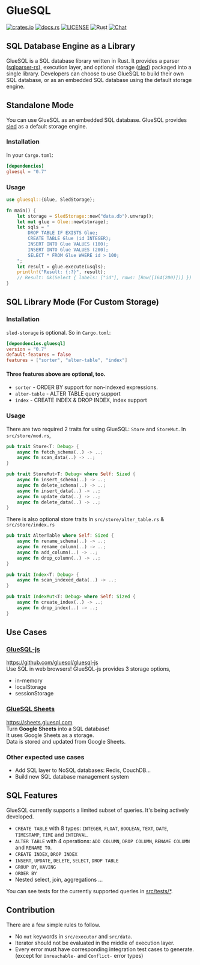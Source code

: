 # GlueSQL

[![crates.io](https://img.shields.io/crates/v/gluesql.svg)](https://crates.io/crates/gluesql)
[![docs.rs](https://docs.rs/gluesql/badge.svg)](https://docs.rs/gluesql)
[![LICENSE](https://img.shields.io/crates/l/gluesql.svg)](https://github.com/gluesql/gluesql/blob/main/LICENSE)
![Rust](https://github.com/gluesql/gluesql/workflows/Rust/badge.svg)
[![Chat](https://img.shields.io/discord/780298017940176946)](https://discord.gg/C6TDEgzDzY)

## SQL Database Engine as a Library

GlueSQL is a SQL database library written in Rust. It provides a parser ([sqlparser-rs](https://github.com/ballista-compute/sqlparser-rs)), execution layer, and optional storage ([sled](https://github.com/spacejam/sled)) packaged into a single library.
Developers can choose to use GlueSQL to build their own SQL database, or as an embedded SQL database using the default storage engine.

## Standalone Mode

You can use GlueSQL as an embedded SQL database. GlueSQL provides [sled](https://github.com/spacejam/sled "sled") as a default storage engine.

### Installation

In your `Cargo.toml`:

```toml
[dependencies]
gluesql = "0.7"
```

### Usage

```rust
use gluesql::{Glue, SledStorage};

fn main() {
    let storage = SledStorage::new("data.db").unwrap();
    let mut glue = Glue::new(storage);
    let sqls = "
        DROP TABLE IF EXISTS Glue;
        CREATE TABLE Glue (id INTEGER);
        INSERT INTO Glue VALUES (100);
        INSERT INTO Glue VALUES (200);
        SELECT * FROM Glue WHERE id > 100;
    ";
    let result = glue.execute(&sqls);
    println!("Result: {:?}", result);
    // Result: Ok(Select { labels: ["id"], rows: [Row([I64(200)])] })
}
```

## SQL Library Mode (For Custom Storage)

### Installation

`sled-storage` is optional. So in `Cargo.toml`:

```toml
[dependencies.gluesql]
version = "0.7"
default-features = false
features = ["sorter", "alter-table", "index"]
```

#### Three features above are optional, too.

- `sorter` - ORDER BY support for non-indexed expressions.
- `alter-table` - ALTER TABLE query support
- `index` - CREATE INDEX & DROP INDEX, index support

### Usage

There are two required 2 traits for using GlueSQL: `Store` and `StoreMut`.
In `src/store/mod.rs`,

```rust
pub trait Store<T: Debug> {
    async fn fetch_schema(..) -> ..;
    async fn scan_data(..) -> ..;
}

pub trait StoreMut<T: Debug> where Self: Sized {
    async fn insert_schema(..) -> ..;
    async fn delete_schema(..) -> ..;
    async fn insert_data(..) -> ..;
    async fn update_data(..) -> ..;
    async fn delete_data(..) -> ..;
}
```

There is also optional store traits
In `src/store/alter_table.rs` & `src/store/index.rs`

```rust
pub trait AlterTable where Self: Sized {
    async fn rename_schema(..) -> ..;
    async fn rename_column(..) -> ..;
    async fn add_column(..) -> ..;
    async fn drop_column(..) -> ..;
}

pub trait Index<T: Debug> {
    async fn scan_indexed_data(..) -> ..;
}

pub trait IndexMut<T: Debug> where Self: Sized {
    async fn create_index(..) -> ..;
    async fn drop_index(..) -> ..;
}
```

## Use Cases

### [GlueSQL-js](https://github.com/gluesql/gluesql-js)

https://github.com/gluesql/gluesql-js  
Use SQL in web browsers!
GlueSQL-js provides 3 storage options,

- in-memory
- localStorage
- sessionStorage

### [GlueSQL Sheets](https://sheets.gluesql.com)

https://sheets.gluesql.com  
Turn **Google Sheets** into a SQL database!  
It uses Google Sheets as a storage.  
Data is stored and updated from Google Sheets.

### Other expected use cases

- Add SQL layer to NoSQL databases: Redis, CouchDB...
- Build new SQL database management system

## SQL Features

GlueSQL currently supports a limited subset of queries. It's being actively developed.

- `CREATE TABLE` with 8 types: `INTEGER`, `FLOAT`, `BOOLEAN`, `TEXT`, `DATE`, `TIMESTAMP`, `TIME` and `INTERVAL`.
- `ALTER TABLE` with 4 operations: `ADD COLUMN`, `DROP COLUMN`, `RENAME COLUMN` and `RENAME TO`.
- `CREATE INDEX`, `DROP INDEX`
- `INSERT`, `UPDATE`, `DELETE`, `SELECT`, `DROP TABLE`
- `GROUP BY`, `HAVING`
- `ORDER BY`
- Nested select, join, aggregations ...

You can see tests for the currently supported queries in [src/tests/\*](https://github.com/gluesql/gluesql/tree/main/src/tests).

## Contribution

There are a few simple rules to follow.

- No `mut` keywords in `src/executor` and `src/data`.
- Iterator should not be evaluated in the middle of execution layer.
- Every error must have corresponding integration test cases to generate.  
  (except for `Unreachable-` and `Conflict-` error types)
